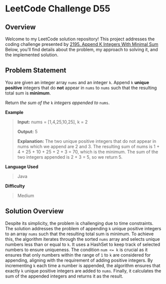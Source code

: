 
# LeetCode Challenge D55

## Overview

Welcome to my LeetCode solution repository! This project addresses the coding challenge presented by [2195. Append K Integers With Minimal Sum](https://leetcode.com/problems/append-k-integers-with-minimal-sum/) Below, you'll find details about the problem, my approach to solving it, and the implemented solution.

## Problem Statement
You are given an integer array  `nums`  and an integer  `k`. Append  `k`  **unique positive**  integers that do  **not**  appear in  `nums`  to  `nums`  such that the resulting total sum is  **minimum**.

Return _the sum of the_  `k`  _integers appended to_  `nums`.

**Example**
>**Input:** nums = [1,4,25,10,25], k = 2
> 
>**Output:** 5
>
>**Explanation:** The two unique positive integers that do not appear in nums which we append are 2 and 3.
The resulting sum of nums is 1 + 4 + 25 + 10 + 25 + 2 + 3 = 70, which is the minimum.
The sum of the two integers appended is 2 + 3 = 5, so we return 5.

**Language Used**
> Java

**Difficulty**
> Medium

## Solution Overview
Despite its simplicity, the problem is challenging due to time constraints. The solution addresses the problem of appending `k` unique positive integers to an array `nums` such that the resulting total sum is minimum. To achieve this, the algorithm iterates through the sorted `nums` array and selects unique numbers less than or equal to `k`. It uses a HashSet to keep track of selected numbers to ensure uniqueness. The condition `num <= k` is crucial as it ensures that only numbers within the range of `1` to `k` are considered for appending, aligning with the requirement of adding positive integers. By incrementing `k` each time a number is appended, the algorithm ensures that exactly `k` unique positive integers are added to `nums`. Finally, it calculates the sum of the appended integers and returns it as the result.

